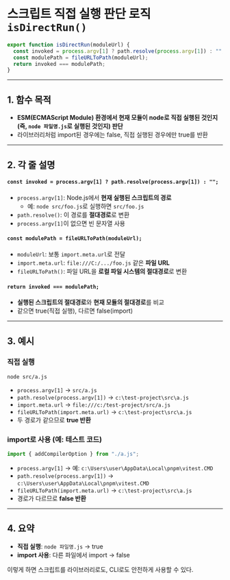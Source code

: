 # 스크립트 직접 실행 판단 로직 `isDirectRun()`

````javascript
export function isDirectRun(moduleUrl) {
  const invoked = process.argv[1] ? path.resolve(process.argv[1]) : "";
  const modulePath = fileURLToPath(moduleUrl);
  return invoked === modulePath;
}
````

---

## 1. 함수 목적

- **ESM(ECMAScript Module) 환경에서 현재 모듈이 node로 직접 실행된 것인지(즉, `node 파일명.js`로 실행된 것인지) 판단**  
- 라이브러리처럼 import된 경우에는 false, 직접 실행된 경우에만 true를 반환

---

## 2. 각 줄 설명

#### `const invoked = process.argv[1] ? path.resolve(process.argv[1]) : "";`
- `process.argv[1]`: Node.js에서 **현재 실행된 스크립트의 경로**
  - 예: `node src/foo.js`로 실행하면 `src/foo.js`
- `path.resolve()`: 이 경로를 **절대경로**로 변환
- `process.argv[1]`이 없으면 빈 문자열 사용

#### `const modulePath = fileURLToPath(moduleUrl);`
- `moduleUrl`: 보통 `import.meta.url`로 전달
- `import.meta.url`: `file:///C:/.../foo.js` 같은 **파일 URL**
- `fileURLToPath()`: 파일 URL을 **로컬 파일 시스템의 절대경로**로 변환

#### `return invoked === modulePath;`
- **실행된 스크립트의 절대경로**와 **현재 모듈의 절대경로**를 비교
- 같으면 true(직접 실행), 다르면 false(import)

---

## 3. 예시

### 직접 실행

```sh
node src/a.js
```
- `process.argv[1]` → `src/a.js`
- `path.resolve(process.argv[1])` → `c:\test-project\src\a.js`
- `import.meta.url` → `file:///c:/test-project/src/a.js`
- `fileURLToPath(import.meta.url)` → `c:\test-project\src\a.js`
- 두 경로가 같으므로 **true 반환**

### import로 사용 (예: 테스트 코드)

```javascript
import { addCompilerOption } from "./a.js";
```
- `process.argv[1]` → 예: `c:\Users\user\AppData\Local\pnpm\vitest.CMD`
- `path.resolve(process.argv[1])` → `c:\Users\user\AppData\Local\pnpm\vitest.CMD`
- `fileURLToPath(import.meta.url)` → `c:\test-project\src\a.js`
- 경로가 다르므로 **false 반환**

---

## 4. 요약

- **직접 실행**: `node 파일명.js` → true
- **import 사용**: 다른 파일에서 import → false

이렇게 하면 스크립트를 라이브러리로도, CLI로도 안전하게 사용할 수 있다.

